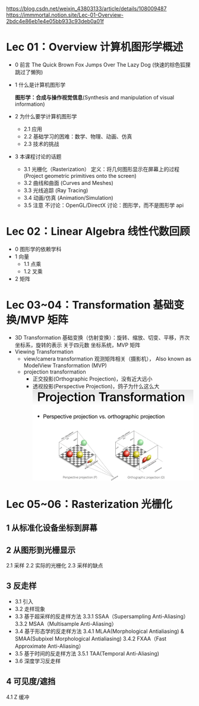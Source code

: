 https://blog.csdn.net/weixin_43803133/article/details/108009487
https://immmortal.notion.site/Lec-01-Overview-2bdc4e86eb1e4e05bb933c93deb0a01f

# Lec 01：Overview 计算机图形学概述

- 0 前言
  The Quick Brown Fox Jumps Over The Lazy Dog (快速的棕色狐狸跳过了懒狗)
- 1 什么是计算机图形学

  **图形学：合成与操作视觉信息**(Synthesis and manipulation of visual information)

- 2 为什么要学计算机图形学
  - 2.1 应用
  - 2.2 基础学习的困难：数学、物理、动画、仿真
  - 2.3 技术的挑战
- 3 本课程讨论的话题
  - 3.1 光栅化（Rasterization）
    定义：将几何图形显示在屏幕上的过程(Project geometric primitives onto the screen)
  - 3.2 曲线和曲面 (Curves and Meshes)
  - 3.3 光线追踪 (Ray Tracing)
  - 3.4 动画/仿真 (Animation/Simulation)
  - 3.5 注意
    不讨论：OpenGL/DirectX
    讨论：图形学，而不是图形学 api

# Lec 02：Linear Algebra 线性代数回顾

- 0 图形学的依赖学科
- 1 向量
  - 1.1 点乘
  - 1.2 叉乘
- 2 矩阵

# Lec 03~04：Transformation 基础变换/MVP 矩阵

- 3D Transformation
  基础变换（仿射变换）：旋转、缩放、切变、平移，齐次坐标系，旋转的表示
  关于四元数
  坐标系统，MVP 矩阵
- Viewing Transformation
  - view/camera transformation 观测矩阵相关（摄影机），
    Also known as ModelView Transformation (MVP)
  - projection transformation
    - 正交投影(Orthographic Projection)，没有近大远小
    - 透视投影(Perspective Projection)，鸽子为什么这么大
      ![透视投影vs正交投影](image.png)

# Lec 05~06：Rasterization 光栅化

## 1 从标准化设备坐标到屏幕

## 2 从图形到光栅显示

2.1 采样
2.2 实际的光栅化
2.3 采样的缺点

## 3 反走样

- 3.1 引入
- 3.2 走样现象
- 3.3 基于超采样的反走样方法
  3.3.1 SSAA（Supersampling Anti-Aliasing）
  3.3.2 MSAA（Multisample Anti-Aliasing）
- 3.4 基于形态学的反走样方法
  3.4.1 MLAA(Morphological Antialiasing) & SMAA(Subpixel Morphological Antialiasing)
  3.4.2 FXAA（Fast Approximate Anti-Aliasing）
- 3.5 基于时间的反走样方法
  3.5.1 TAA(Temporal Anti-Aliasing)
- 3.6 深度学习反走样

## 4 可见度/遮挡

4.1 Z 缓冲
